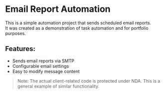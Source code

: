 # Email Report Automation

This is a simple automation project that sends scheduled email reports.  
It was created as a demonstration of task automation and for portfolio purposes.

## Features:
- Sends email reports via SMTP
- Configurable email settings
- Easy to modify message content

> Note: The actual client-related code is protected under NDA. This is a general example of similar functionality.
